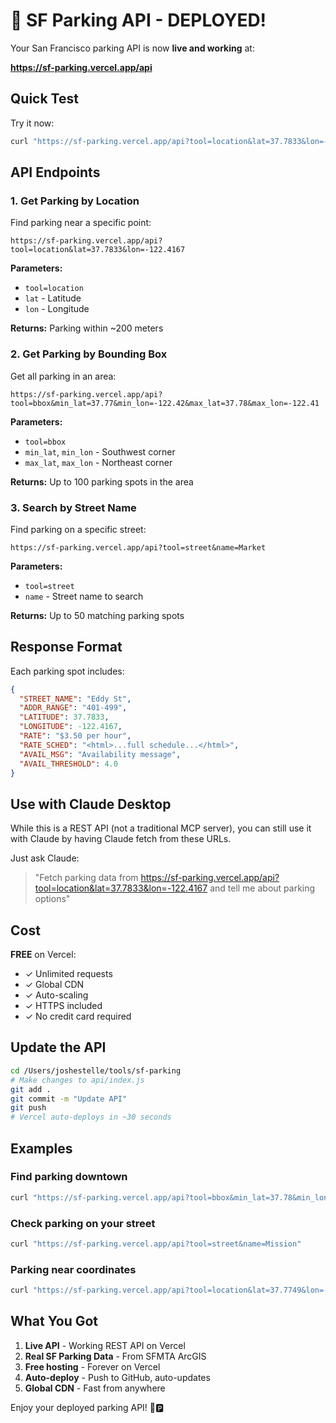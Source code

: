 # 🎉 SF Parking API - DEPLOYED!

Your San Francisco parking API is now **live and working** at:

**https://sf-parking.vercel.app/api**

## Quick Test

Try it now:
```bash
curl "https://sf-parking.vercel.app/api?tool=location&lat=37.7833&lon=-122.4167"
```

## API Endpoints

### 1. Get Parking by Location
Find parking near a specific point:
```
https://sf-parking.vercel.app/api?tool=location&lat=37.7833&lon=-122.4167
```

**Parameters:**
- `tool=location`
- `lat` - Latitude
- `lon` - Longitude

**Returns:** Parking within ~200 meters

### 2. Get Parking by Bounding Box
Get all parking in an area:
```
https://sf-parking.vercel.app/api?tool=bbox&min_lat=37.77&min_lon=-122.42&max_lat=37.78&max_lon=-122.41
```

**Parameters:**
- `tool=bbox`
- `min_lat`, `min_lon` - Southwest corner
- `max_lat`, `max_lon` - Northeast corner

**Returns:** Up to 100 parking spots in the area

### 3. Search by Street Name
Find parking on a specific street:
```
https://sf-parking.vercel.app/api?tool=street&name=Market
```

**Parameters:**
- `tool=street`
- `name` - Street name to search

**Returns:** Up to 50 matching parking spots

## Response Format

Each parking spot includes:
```json
{
  "STREET_NAME": "Eddy St",
  "ADDR_RANGE": "401-499",
  "LATITUDE": 37.7833,
  "LONGITUDE": -122.4167,
  "RATE": "$3.50 per hour",
  "RATE_SCHED": "<html>...full schedule...</html>",
  "AVAIL_MSG": "Availability message",
  "AVAIL_THRESHOLD": 4.0
}
```

## Use with Claude Desktop

While this is a REST API (not a traditional MCP server), you can still use it with Claude by having Claude fetch from these URLs.

Just ask Claude:
> "Fetch parking data from https://sf-parking.vercel.app/api?tool=location&lat=37.7833&lon=-122.4167 and tell me about parking options"

## Cost

**FREE** on Vercel:
- ✓ Unlimited requests
- ✓ Global CDN
- ✓ Auto-scaling
- ✓ HTTPS included
- ✓ No credit card required

## Update the API

```bash
cd /Users/joshestelle/tools/sf-parking
# Make changes to api/index.js
git add .
git commit -m "Update API"
git push
# Vercel auto-deploys in ~30 seconds
```

## Examples

### Find parking downtown
```bash
curl "https://sf-parking.vercel.app/api?tool=bbox&min_lat=37.78&min_lon=-122.42&max_lat=37.79&max_lon=-122.40"
```

### Check parking on your street
```bash
curl "https://sf-parking.vercel.app/api?tool=street&name=Mission"
```

### Parking near coordinates
```bash
curl "https://sf-parking.vercel.app/api?tool=location&lat=37.7749&lon=-122.4194"
```

## What You Got

1. **Live API** - Working REST API on Vercel
2. **Real SF Parking Data** - From SFMTA ArcGIS
3. **Free hosting** - Forever on Vercel
4. **Auto-deploy** - Push to GitHub, auto-updates
5. **Global CDN** - Fast from anywhere

Enjoy your deployed parking API! 🚗🅿️
